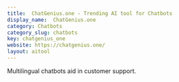 ```yaml
---
title:  ChatGenius.one - Trending AI tool for Chatbots
display_name:  ChatGenius.one
category: Chatbots
category_slug: chatbots
key: chatgenius_one
website: https://chatgenius.one/
layout: aitool
---
```


Multilingual chatbots aid in customer support.
